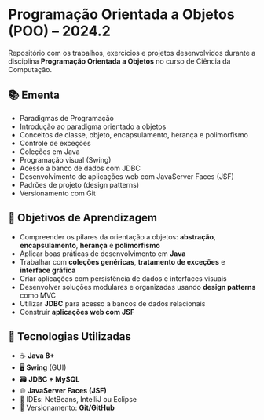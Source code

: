 # Programação Orientada a Objetos (POO) – 2024.2

Repositório com os trabalhos, exercícios e projetos desenvolvidos durante a disciplina **Programação Orientada a Objetos** no curso de Ciência da Computação.

## 📚 Ementa

- Paradigmas de Programação
- Introdução ao paradigma orientado a objetos
- Conceitos de classe, objeto, encapsulamento, herança e polimorfismo
- Controle de exceções
- Coleções em Java
- Programação visual (Swing)
- Acesso a banco de dados com JDBC
- Desenvolvimento de aplicações web com JavaServer Faces (JSF)
- Padrões de projeto (design patterns)
- Versionamento com Git

## 🎯 Objetivos de Aprendizagem

- Compreender os pilares da orientação a objetos: **abstração**, **encapsulamento**, **herança** e **polimorfismo**
- Aplicar boas práticas de desenvolvimento em **Java**
- Trabalhar com **coleções genéricas**, **tratamento de exceções** e **interface gráfica**
- Criar aplicações com persistência de dados e interfaces visuais
- Desenvolver soluções modulares e organizadas usando **design patterns** como MVC
- Utilizar **JDBC** para acesso a bancos de dados relacionais
- Construir **aplicações web com JSF**

## 🧰 Tecnologias Utilizadas

- ☕ **Java 8+**
- 🖥️ **Swing** (GUI)
- 🗃️ **JDBC + MySQL**
- 🌐 **JavaServer Faces (JSF)**
- 🧪 IDEs: NetBeans, IntelliJ ou Eclipse
- 🧩 Versionamento: **Git/GitHub**
